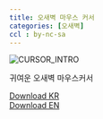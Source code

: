 ```yaml
---
title: 오새벽 마우스 커서 
categories: [오새벽]
ccl : by-nc-sa
---
```


![CURSOR_INTRO](https://cdn.discordapp.com/attachments/987651683687481394/987651807360729099/cursor_intro.png)

귀여운 오새벽 마우스커서

<!-- 
```ruby
def print_hi(name)
  puts "Hi, #{name}"
end
print_hi('Tom')
#=> prints 'Hi, Tom' to STDOUT.
``` -->

[Download KR](https://cdn.discordapp.com/attachments/987652135107850315/987652350753775646/oh_dawn_cursor_kor.zip)   
[Download EN](https://cdn.discordapp.com/attachments/987652135107850315/987652635291160596/oh_dawn_cursor_eng.zip)
<br><br><br><br><br>

